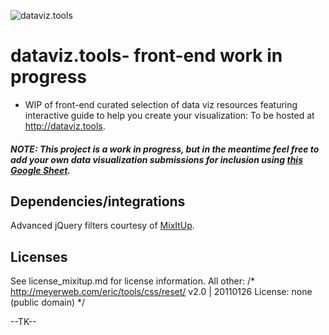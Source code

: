 ![dataviz.tools](http://cvlassets.s3.amazonaws.com/dataviztools.png)
# dataviz.tools- front-end work in progress


+ WIP of front-end curated selection of data viz resources featuring interactive guide to help you create your visualization: To be hosted at http://dataviz.tools.

##### NOTE: *This project is a work in progress, but in the meantime feel free to add your own data visualization submissions for inclusion using [this Google Sheet](https://docs.google.com/spreadsheets/d/1m1Y4T--PDl7eIAf8c7DDe6CAK5PosBFZFtf8exDNzu0/edit?usp=sharing).*

## Dependencies/integrations
Advanced jQuery filters courtesy of [MixItUp](http://mixitup,kunkalabs.com).

## Licenses
See license_mixitup.md for license information.
All other: /* http://meyerweb.com/eric/tools/css/reset/ 
   v2.0 | 20110126
   License: none (public domain)
*/

--TK--
